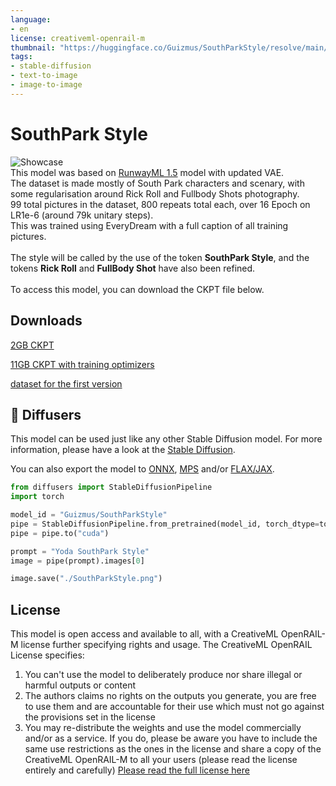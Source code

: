 ```yaml
---
language:
- en
license: creativeml-openrail-m
thumbnail: "https://huggingface.co/Guizmus/SouthParkStyle/resolve/main/showcase_southRick.jpg"
tags:
- stable-diffusion
- text-to-image
- image-to-image
---
```


# SouthPark Style

<p>
	<img alt="Showcase" src="https://huggingface.co/Guizmus/SouthParkStyle/resolve/main/showcase_southRick.jpg"/><br/>
	This model was based on <a href="https://huggingface.co/runwayml/stable-diffusion-v1-5">RunwayML 1.5</a> model with updated VAE.<br/>
	The dataset is made mostly of South Park characters and scenary, with some regularisation around Rick Roll and Fullbody Shots photography.<br/>
	99 total pictures in the dataset, 800 repeats total each, over 16 Epoch on LR1e-6 (around 79k unitary steps).<br/>
	This was trained using EveryDream with a full caption of all training pictures.<br/>
	<br/>
	The style will be called by the use of the token <b>SouthPark Style</b>, and the tokens <b>Rick Roll</b> and <b>FullBody Shot</b> have also been refined.<br/>
	<br/>
	To access this model, you can download the CKPT file below.
</p>

## Downloads 

[2GB CKPT](https://huggingface.co/Guizmus/SouthParkStyle/resolve/main/SouthParkStyle_v1.ckpt)

[11GB CKPT with training optimizers](https://huggingface.co/Guizmus/SouthParkStyle/resolve/main/SouthParkStyle_v1_with_optimizers.ckpt)

[dataset for the first version](https://huggingface.co/Guizmus/SouthParkStyle/resolve/main/dataset.zip)

## 🧨 Diffusers

This model can be used just like any other Stable Diffusion model. For more information,
please have a look at the [Stable Diffusion](https://huggingface.co/docs/diffusers/api/pipelines/stable_diffusion).

You can also export the model to [ONNX](https://huggingface.co/docs/diffusers/optimization/onnx), [MPS](https://huggingface.co/docs/diffusers/optimization/mps) and/or [FLAX/JAX]().

```python
from diffusers import StableDiffusionPipeline
import torch

model_id = "Guizmus/SouthParkStyle"
pipe = StableDiffusionPipeline.from_pretrained(model_id, torch_dtype=torch.float16)
pipe = pipe.to("cuda")

prompt = "Yoda SouthPark Style"
image = pipe(prompt).images[0]

image.save("./SouthParkStyle.png")
```

## License

This model is open access and available to all, with a CreativeML OpenRAIL-M license further specifying rights and usage.
The CreativeML OpenRAIL License specifies: 

1. You can't use the model to deliberately produce nor share illegal or harmful outputs or content 
2. The authors claims no rights on the outputs you generate, you are free to use them and are accountable for their use which must not go against the provisions set in the license
3. You may re-distribute the weights and use the model commercially and/or as a service. If you do, please be aware you have to include the same use restrictions as the ones in the license and share a copy of the CreativeML OpenRAIL-M to all your users (please read the license entirely and carefully)
[Please read the full license here](https://huggingface.co/spaces/CompVis/stable-diffusion-license)